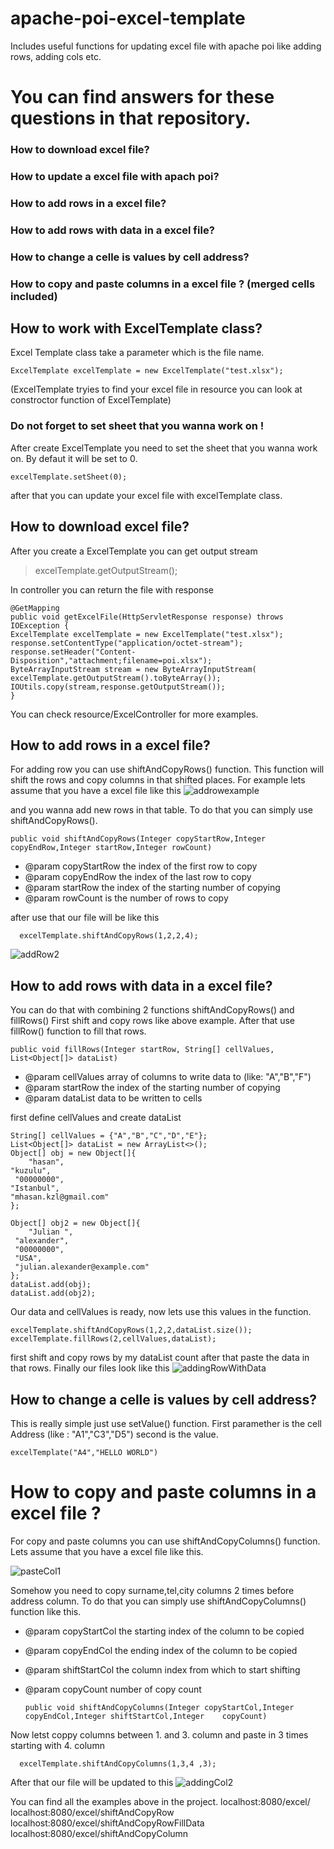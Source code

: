 #  apache-poi-excel-template

Includes useful functions for updating excel file with apache poi  like adding rows, adding cols etc.


# You can find answers for these questions in that repository.
 

 ### How to download excel file?  
  
 ### How to update a excel file with apach poi?  
  
 ### How to add rows in a excel file?  
  
 ### How to add rows with data in a excel file?  
  
 ### How to change a celle is values by cell address?  
  
 ### How to copy and paste columns in a excel file ? (merged cells included)

## How to work with ExcelTemplate class?
Excel Template class take a parameter which is the file name.

    ExcelTemplate excelTemplate = new ExcelTemplate("test.xlsx");
(ExcelTemplate tryies to find your excel file in resource you can look at constroctor function of ExcelTemplate)

### Do not forget to set sheet that you wanna work on !

After create ExcelTemplate you need to set the sheet that you wanna work on. By defaut it will be set to 0.

    excelTemplate.setSheet(0);

after that you can update your excel file with excelTemplate class.
## How to download excel file?  

After you create a ExcelTemplate you can get output stream 

> excelTemplate.getOutputStream();

In controller you can return the file with response

    @GetMapping  
    public void getExcelFile(HttpServletResponse response) throws IOException {  
    ExcelTemplate excelTemplate = new ExcelTemplate("test.xlsx");
    response.setContentType("application/octet-stream");  
    response.setHeader("Content-Disposition","attachment;filename=poi.xlsx");  
    ByteArrayInputStream stream = new ByteArrayInputStream( excelTemplate.getOutputStream().toByteArray());      
    IOUtils.copy(stream,response.getOutputStream());  
    }

You can check resource/ExcelController for more examples.


## How to add rows in a excel file?  

For adding row you can use shiftAndCopyRows() function. This function will shift the rows and copy columns in that shifted places. For example lets assume that you have a excel file like this
![addrowexample](https://i.imgur.com/IWDEmO8.png)
 
 and you wanna add new rows in that table. To do that you can simply use shiftAndCopyRows().
 

    public void shiftAndCopyRows(Integer copyStartRow,Integer copyEndRow,Integer startRow,Integer rowCount)
 * @param copyStartRow the index of the first row to copy  
* @param copyEndRow the index of the last row to copy  
* @param startRow the index of the starting number of copying  
* @param rowCount is the number of rows to copy

after use that our file will be like this

      excelTemplate.shiftAndCopyRows(1,2,2,4);

 ![addRow2](https://i.imgur.com/tamuIdC.png)



## How to add rows with data in a excel file?

You can do that with combining 2 functions shiftAndCopyRows() and fillRows()
First shift and copy rows like above example. After that use fillRow() function to fill that rows.

    public void fillRows(Integer startRow, String[] cellValues, List<Object[]> dataList)
* @param cellValues array of columns to write data to (like: "A","B","F")  
* @param startRow the index of the starting number of copying  
* @param dataList data to be written to cells

first define cellValues and create dataList 

    String[] cellValues = {"A","B","C","D","E"};
    List<Object[]> dataList = new ArrayList<>();  
    Object[] obj = new Object[]{  
        "hasan",  
    "kuzulu",  
     "00000000",  
    "Istanbul",  
    "mhasan.kzl@gmail.com"  
    };  
  
    Object[] obj2 = new Object[]{  
        "Julian ",  
     "alexander",  
     "00000000",  
     "USA",  
     "julian.alexander@example.com"  
    };  
    dataList.add(obj);  
    dataList.add(obj2);

Our data and cellValues is ready, now lets use this values in the function.

    excelTemplate.shiftAndCopyRows(1,2,2,dataList.size());  
    excelTemplate.fillRows(2,cellValues,dataList);

first shift and copy rows by my dataList count after that paste the data in that rows.
Finally our files look like this
![addingRowWithData](https://i.imgur.com/L1Vbxeo.png)

## How to change a celle is values by cell address?  

This is really simple just use setValue() function. First paramether is the cell Address (like : "A1","C3","D5") second is the value.

    excelTemplate("A4","HELLO WORLD")


#  How to copy and paste columns in a excel file ?

For copy and paste columns you can use shiftAndCopyColumns() function. 
Lets assume that you have a excel file like this.

![pasteCol1](https://i.imgur.com/e61IX3w.png)

Somehow you need to copy surname,tel,city columns 2 times before address column.
To do that you can simply use shiftAndCopyColumns() function like this.
* @param copyStartCol the starting index of the column to be copied  
* @param copyEndCol the ending index of the column to be copied  
* @param shiftStartCol the column index from which to start shifting  
* @param copyCount number of copy count

      public void shiftAndCopyColumns(Integer copyStartCol,Integer copyEndCol,Integer shiftStartCol,Integer    copyCount)
Now letst coppy columns between 1. and 3. column and paste in 3 times starting with 4. column

      excelTemplate.shiftAndCopyColumns(1,3,4 ,3);

After that our file will be updated to this
![addingCol2](https://i.imgur.com/E5aSOXf.png)

You can find all the examples above in the project.
localhost:8080/excel/
localhost:8080/excel/shiftAndCopyRow
localhost:8080/excel/shiftAndCopyRowFillData
localhost:8080/excel/shiftAndCopyColumn
